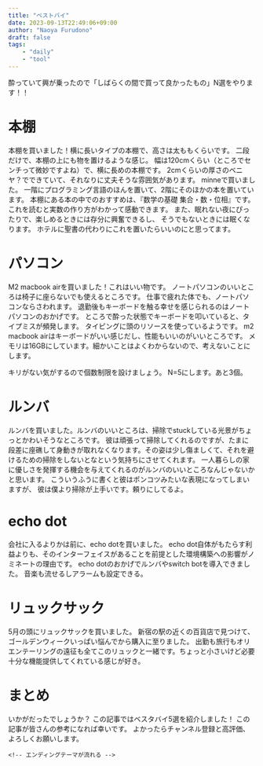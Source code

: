 ```yaml
---
title: "ベストバイ"
date: 2023-09-13T22:49:06+09:00
author: "Naoya Furudono"
draft: false
tags:
    - "daily"
    - "tool"
---
```


酔っていて興が乗ったので「しばらくの間で買って良かったもの」N選をやります！！

# 本棚

本棚を買いました！横に長いタイプの本棚で、高さは太ももくらいです。
二段だけで、本棚の上にも物を置けるような感じ。
幅は120cmくらい（ところでセンチって微妙ですよね）で、横に長めの本棚です。
2cmくらいの厚さのベニヤ？でできていて、それなりに丈夫そうな雰囲気があります。
minneで買いました。
一階にプログラミング言語のほんを置いて、2階にそのほかの本を置いています。
本棚にある本の中でのおすすめは、『数学の基礎 集合・数・位相』です。
これを読むと実数の作り方がわかって感動できます。
また、眠れない夜にぴったりで、楽しめるときには存分に興奮できるし、
そうでもないときには眠くなります。
ホテルに聖書の代わりにこれを置いたらいいのにと思ってます。

# パソコン

M2 macbook airを買いました！これはいい物です。
ノートパソコンのいいところは椅子に座らないでも使えるところです。
仕事で疲れた体でも、ノートパソコンならさわれます。
退勤後もキーボードを触る幸せを感じられるのはノートパソコンのおかげです。
ところで酔った状態でキーボードを叩いていると、タイプミスが頻発します。
タイピングに頭のリソースを使っているようです。
m2 macbook airはキーボードがいい感じだし、性能もいいのがいいところです。
メモリは16GBにしています。細かいことはよくわからないので、考えないことにします。

キリがない気がするので個数制限を設けましょう。
N=5にします。あと3個。

# ルンバ

ルンバを買いました。ルンバのいいところは、掃除でstuckしている光景がちょっとかわいそうなところです。
彼は頑張って掃除してくれるのですが、たまに段差に座礁して身動きが取れなくなります。その姿は少し傷ましくて、それを避けるための掃除をしないとなという気持ちにさせてくれます。
一人暮らしの家に優しさを発揮する機会を与えてくれるのがルンバのいいところなんじゃないかと思います。
こういうふうに書くと彼はポンコツみたいな表現になってしまいますが、
彼は僕より掃除が上手いです。頼りにしてるよ。

# echo dot

会社に入るよりかは前に、echo dotを買いました。
echo dot自体がもたらす利益よりも、そのインターフェイスがあることを前提とした環境構築への影響がノミネートの理由です。
echo dotのおかげでルンバやswitch botを導入できました。
音楽も流せるしアラームも設定できる。

# リュックサック

5月の頭にリュックサックを買いました。
新宿の駅の近くの百貨店で見つけて、ゴールデンウィークいっぱい悩んでから購入に至りました。
出勤も旅行もオリエンテーリングの遠征も全てこのリュックと一緒です。ちょっと小さいけど必要十分な機能提供してくれている感じが好き。

# まとめ

いかがだったでしょうか？
この記事ではベスタバイ5選を紹介しました！
この記事が皆さんの参考になれば幸いです。
よかったらチャンネル登録と高評価、よろしくお願いします。

```
<!-- エンディングテーマが流れる -->
```

